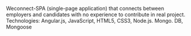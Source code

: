 Weconnect-SPA (single-page application) that connects between employers and candidates with no experience to contribute in real project.
Technologies: Angular.js, JavaScript, HTML5, CSS3, Node.js. Mongo. DB, Mongoose
